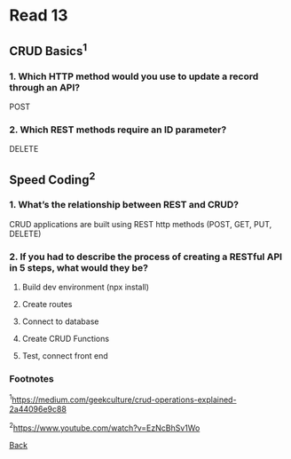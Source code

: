 # Read 13

## CRUD Basics<sup>1</sup>

### 1. Which HTTP method would you use to update a record through an API?

  POST

### 2. Which REST methods require an ID parameter?

  DELETE

## Speed Coding<sup>2</sup>

### 1. What’s the relationship between REST and CRUD?

  CRUD applications are built using REST http methods (POST, GET, PUT, DELETE)

### 2. If you had to describe the process of creating a RESTful API in 5 steps, what would they be?

  1. Build dev environment (npx install)

  2. Create routes

  3. Connect to database

  4. Create CRUD Functions

  5. Test, connect front end
  
### Footnotes

<sup>1</sup>https://medium.com/geekculture/crud-operations-explained-2a44096e9c88

<sup>2</sup>https://www.youtube.com/watch?v=EzNcBhSv1Wo

[Back](/reading-notes/301/301-TOC.html)
